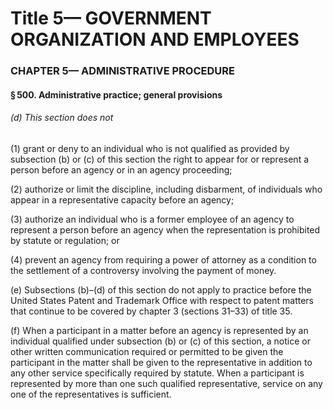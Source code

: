 
# Title 5— GOVERNMENT ORGANIZATION AND EMPLOYEES
### CHAPTER 5— ADMINISTRATIVE PROCEDURE
#### § 500. Administrative practice; general provisions
###### (d) This section does not

(1) grant or deny to an individual who is not qualified as provided by subsection (b) or (c) of this section the right to appear for or represent a person before an agency or in an agency proceeding;

(2) authorize or limit the discipline, including disbarment, of individuals who appear in a representative capacity before an agency;

(3) authorize an individual who is a former employee of an agency to represent a person before an agency when the representation is prohibited by statute or regulation; or

(4) prevent an agency from requiring a power of attorney as a condition to the settlement of a controversy involving the payment of money.

(e) Subsections (b)–(d) of this section do not apply to practice before the United States Patent and Trademark Office with respect to patent matters that continue to be covered by chapter 3 (sections 31–33) of title 35.

(f) When a participant in a matter before an agency is represented by an individual qualified under subsection (b) or (c) of this section, a notice or other written communication required or permitted to be given the participant in the matter shall be given to the representative in addition to any other service specifically required by statute. When a participant is represented by more than one such qualified representative, service on any one of the representatives is sufficient.
